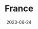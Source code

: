 ---
title: "France"
cc-type: country
cities:
  - Marseille
  - Paris
date: 2023-06-24
hashtag: "france"
related:
  - French
tags:
  - country
  - Europe
---